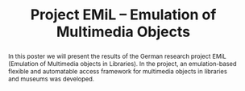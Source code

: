 ---
abstract: In this poster we will present the results of the German research project
  EMiL (Emulation of Multimedia objects in Libraries). In the project, an emulation-based
  flexible and automatable access framework for multimedia objects in libraries and
  museums was developed.
creators:
- Steinke, Tobias
- Rechert, Klaus
- Schoger, Astrid
- Padberg, Frank
date: null
document_url: https://services.phaidra.univie.ac.at/api/object/o:503170/download
grand_parent: iPRES
institutions: []
keywords: []
landing_page_url: https://phaidra.univie.ac.at/o:503170
language: eng
layout: publication
license: CC BY-NC-SA 3.0 AT
notes_url: null
parent: iPRES 2016
publication_type: poster
size: 180801
slides_url: null
source_name: iPRES
stream_url: null
title: Project EMiL – Emulation of Multimedia Objects
year: 2016
---